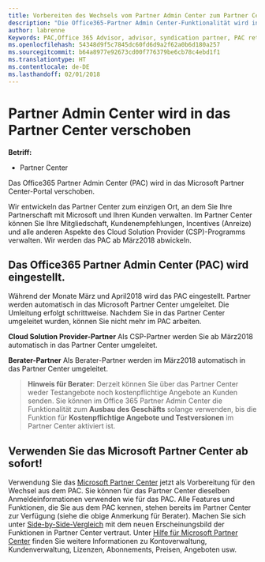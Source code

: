 ```yaml
---
title: Vorbereiten des Wechsels vom Partner Admin Center zum Partner Center | Partner Center
description: "Die Office365-Partner Admin Center-Funktionalität wird in das Partner Center verschoben."
author: labrenne
Keywords: PAC,Office 365 Advisor, advisor, syndication partner, PAC retire, PAC retiring
ms.openlocfilehash: 54348d9f5c7845dc60fd6d9a2f62a0b6d180a257
ms.sourcegitcommit: b64a8977e92673cd00f776379be6cb78c4ebd1f1
ms.translationtype: HT
ms.contentlocale: de-DE
ms.lasthandoff: 02/01/2018
---
```

# <a name="partner-admin-center-is-moving-to-partner-center"></a>Partner Admin Center wird in das Partner Center verschoben

**Betriff:**

-  Partner Center

Das Office365 Partner Admin Center (PAC) wird in das Microsoft Partner Center-Portal verschoben.

Wir entwickeln das Partner Center zum einzigen Ort, an dem Sie Ihre Partnerschaft mit Microsoft und Ihren Kunden verwalten. Im Partner Center können Sie Ihre Mitgliedschaft, Kundenempfehlungen, Incentives (Anreize) und alle anderen Aspekte des Cloud Solution Provider (CSP)-Programms verwalten. Wir werden das PAC ab März2018 abwickeln.

## <a name="the-office-365-partner-admin-center-pac-will-be-retired"></a>Das Office365 Partner Admin Center (PAC) wird eingestellt.

Während der Monate März und April2018 wird das PAC eingestellt. Partner werden automatisch in das Microsoft Partner Center umgeleitet. Die Umleitung erfolgt schrittweise. Nachdem Sie in das Partner Center umgeleitet wurden, können Sie nicht mehr im PAC arbeiten. 

**Cloud Solution Provider-Partner** Als CSP-Partner werden Sie ab März2018 automatisch in das Partner Center umgeleitet. 

**Berater-Partner** Als Berater-Partner werden im März2018 automatisch in das Partner Center umgeleitet.

>**Hinweis für Berater**: Derzeit können Sie über das Partner Center weder Testangebote noch kostenpflichtige Angebote an Kunden senden.  Sie können im Office 365 Partner Admin Center die Funktionalität zum **Ausbau des Geschäfts** solange verwenden, bis die Funktion für **Kostenpflichtige Angebote und Testversionen** im Partner Center aktiviert ist.

## <a name="start-using-the-microsoft-partner-center-now"></a>Verwenden Sie das Microsoft Partner Center ab sofort!

Verwendung Sie das [Microsoft Partner Center](https://partnercenter.microsoft.com/)  jetzt als Vorbereitung für den Wechsel aus dem PAC.  Sie können für das Partner Center dieselben Anmeldeinformationen verwenden wie für das PAC. Alle Features und Funktionen, die Sie aus dem PAC kennen, stehen bereits im Partner Center zur Verfügung (siehe die obige Anmerkung für Berater). Machen Sie sich unter [Side-by-Side-Vergleich](moving-from-pac-to-pc.md)  mit dem neuen Erscheinungsbild der Funktionen in Partner Center vertraut.  Unter [Hilfe für Microsoft Partner Center](https://partnercenter.microsoft.com/partner/help) finden Sie weitere Informationen zu Kontoverwaltung, Kundenverwaltung, Lizenzen, Abonnements, Preisen, Angeboten usw.

 
